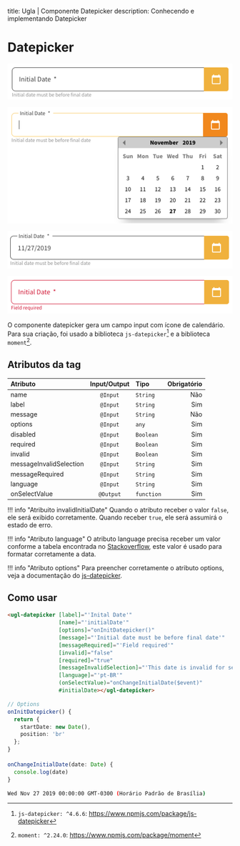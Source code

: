 
title: Ugla | Componente Datepicker
description: Conhecendo e implementando Datepicker

# Datepicker

[![Datepicker](_images/datepicker-1.png)](_images/datepicker-1.png)

[![Datepicker](_images/datepicker-2.png)](_images/datepicker-2.png)

[![Datepicker](_images/datepicker-3.png)](_images/datepicker-3.png)

[![Datepicker](_images/datepicker-4.png)](_images/datepicker-4.png)

O componente datepicker gera um campo input com ícone de calendário.
Para sua criação, foi usado a biblioteca `js-datepicker`[^1] e a biblioteca `moment`[^2].

## Atributos da tag

Atributo                | Input/Output   | Tipo        | Obrigatório
:---------------------- | :------------: | :---------- | -------------:
name                    | `@Input`       | `String`    | Não
label                   | `@Input`       | `String`    | Sim
message                 | `@Input`       | `String`    | Não
options                 | `@Input`       | `any`       | Sim
disabled                | `@Input`       | `Boolean`   | Sim
required                | `@Input`       | `Boolean`   | Sim
invalid                 | `@Input`       | `Boolean`   | Sim
messageInvalidSelection | `@Input`       | `String`    | Sim
messageRequired         | `@Input`       | `String`    | Sim
language                | `@Input`       | `String`    | Sim
onSelectValue           | `@Output`      | `function`  | Sim

!!! info "Atribuito invalidInitialDate"
    Quando o atributo receber o valor `false`, ele será exibido corretamente. Quando receber `true`, ele será assumirá o estado de erro.

!!! info "Atributo language"
    O atributo language precisa receber um valor conforme a tabela encontrada no [Stackoverflow](https://stackoverflow.com/a/55827203/1556370), este valor é usado para formatar corretamente a data.

!!! info "Atributo options"
    Para preencher corretamente o atributo options, veja a documentação do [js-datepicker](https://github.com/qodesmith/datepicker).

## Como usar

```html tab='HTML'
<ugl-datepicker [label]="'Inital Date'"
                [name]="'initialDate'"
                [options]="onInitDatepicker()"
                [message]="'Initial date must be before final date'"
                [messageRequired]="'Field required'"
                [invalid]="false"
                [required]="true"
                [messageInvalidSelection]="'This date is invalid for selection'"
                [language]="'pt-BR'"
                (onSelectValue)="onChangeInitialDate($event)"
                #initialDate></ugl-datepicker>
```

```ts tab="TS"
// Options
onInitDatepicker() {
  return {
    startDate: new Date(),
    position: 'br'
  };
}

onChangeInitialDate(date: Date) {
  console.log(date)
}
```

```bash tab="Console"
Wed Nov 27 2019 00:00:00 GMT-0300 (Horário Padrão de Brasília)
```

[^1]: `js-datepicker: ^4.6.6`: https://www.npmjs.com/package/js-datepicker
[^2]: `moment: ^2.24.0`: https://www.npmjs.com/package/moment 

